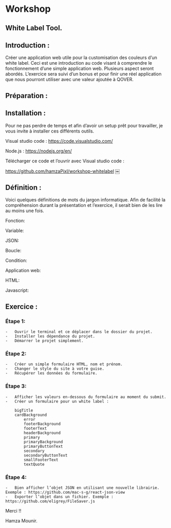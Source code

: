# Workshop
## White Label Tool.

## Introduction :

Créer une application web utile pour la customisation des couleurs d’un white label. Ceci est une introduction au code visant à comprendre le fonctionnement d’une simple application web. Plusieurs aspect seront abordés. L’exercice sera suivi d’un bonus et pour finir une réel application que nous pourront utiliser avec une valeur ajoutée à QOVER.

## Préparation :

## Installation :

Pour ne pas perdre de temps et afin d’avoir un setup prêt pour travailler, je vous invite à installer ces différents outils.

Visual studio code : https://code.visualstudio.com/

Node.js : https://nodejs.org/en/

Télécharger ce code et l’ouvrir avec Visual studio code :

https://github.com/hamzaPixl/workshop-whitelabel
￼

## Définition :


Voici quelques définitions de mots du jargon informatique. Afin de facilité la compréhension durant la présentation et l’exercice, il serait bien de les lire au moins une fois.

Fonction:		
		
Variable:			
		
JSON:			
		
Boucle:			
		
Condition:	
		
Application web:
		
HTML:		
		
Javascript:	
		
## Exercice :
		
### Étape 1:

	-	Ouvrir le terminal et ce déplacer dans le dossier du projet.
	-	Installer les dépendance du projet.
	-	Démarrer le projet simplement. 

### Étape 2:

	-	Créer un simple formulaire HTML, nom et prénom.
	-	Changer le style du site à votre guise.
	-	Récupérer les données du formulaire.

### Étape 3:

	- 	Afficher les valeurs en-dessous du formulaire au moment du submit.
	- 	Créer un formulaire pour un white label : 

		bigTitle
  		cardBackground
    		error
    		footerBackground
    		footerText
    		headerBackground
    		primary
    		primaryBackground
    		primaryButtonText
    		secondary
    		secondaryButtonText
    		smallFooterText
    		textQuote


### Étape 4:

	-	Bien afficher l’objet JSON en utilisant une nouvelle librairie. Exemple : https://github.com/mac-s-g/react-json-view
	-	Exporter l’objet dans un fichier. Exemple : https://github.com/eligrey/FileSaver.js


Merci !!



Hamza Mounir.
